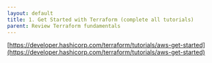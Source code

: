```yaml
---
layout: default
title: 1. Get Started with Terraform (complete all tutorials)
parent: Review Terraform fundamentals
---
```


[https://developer.hashicorp.com/terraform/tutorials/aws-get-started](https://developer.hashicorp.com/terraform/tutorials/aws-get-started)